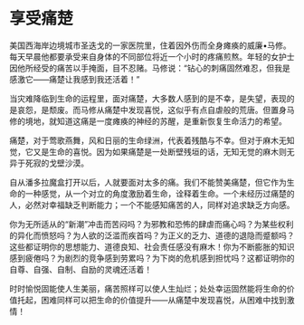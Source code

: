 # 享受痛楚

美国西海岸边境城市圣迭戈的一家医院里，住着因外伤而全身瘫痪的威廉&#8226;马修。每天早晨他都要承受来自身体的不同部位将近一个小时的疼痛煎熬。年轻的女护士因他所经受的痛苦以手掩面，目不忍赌。马修说：“钻心的刺痛固然难忍，但我是感激它——痛楚让我感到我还活着！” 

当灾难降临到生命的运程里，面对痛楚，大多数人感到的是不幸，是失望，表现的是哀怨，是颓废。而马修从痛楚中发现喜悦，这似乎有点自虐般的荒唐。但置身马修的境地，就知道这痛是一度瘫痪的神经的苏醒，是重新恢复生命活力的希望。 

痛楚，对于莺歌燕舞，风和日丽的生命绿洲，代表着残酷与不幸。但对于麻木无知觉，它又是生命的喜悦。因为如果痛楚是一处断壁残垣的话，无知无觉的麻木则无异于死寂的戈壁沙漠。 

自从潘多拉魔盒打开以后，人就要面对太多的痛。我们不能赞美痛楚，但它作为生命的一种感觉，从一个对立的角度激励着生命，诠释着生命。一个未经历过痛楚的人，必然对幸福缺乏判断能力；一个不能感知痛苦的人，同样对追求缺乏方向感。 

你为无所适从的“新潮”冲击而苦闷吗？为邪教和恐怖的肆虐而痛心吗？为某些权利的异化而愤怒吗？为人欲的泛滥而疾首吗？为正义的乏力、道德的退隐而蹙额吗？这些都证明你的思想能力、道德良知、社会责任感没有麻木！你为不断膨胀的知识感到疲倦吗？为剧烈的竞争感到劳累吗？为下岗的危机感到担忧吗？这都证明你的自尊、自强、自制、自励的灵魂还活着！ 

时时愉悦固能使人生美丽，痛苦照样可以使人生灿烂；处处幸运固然能将生命的价值托起，困难同样可以把生命的价值提升——从痛楚中发现喜悦，从困难中找到激情！
 